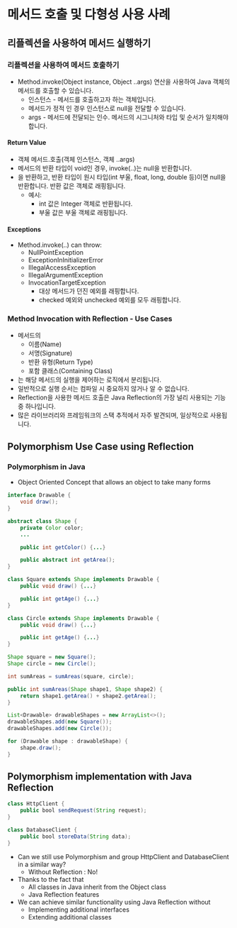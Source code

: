 # 메서드 호출 및 다형성 사용 사례
## 리플렉션을 사용하여 메서드 실행하기
### 리플렉션을 사용하여 메서드 호출하기
- Method.invoke(Object instance, Object ..args) 연산을 사용하여 Java 객체의 메서드를 호출할 수 있습니다.
  - 인스턴스 - 메서드를 호출하고자 하는 객체입니다.
  - 메서드가 정적 인 경우 인스턴스로 null을 전달할 수 있습니다.
  - args - 메서드에 전달되는 인수. 메서드의 시그니처와 타입 및 순서가 일치해야 합니다.

#### Return Value
- 객체 메서드.호출(객체 인스턴스, 객체 ..args)
- 메서드의 반환 타입이 void인 경우, invoke(..)는 null을 반환합니다.
- 을 반환하고, 반환 타입이 원시 타입(int 부울, float, long, double 등)이면 null을 반환합니다. 반환 값은 객체로 래핑됩니다.
  - 예시:
    - int 값은 Integer 객체로 반환됩니다.
    - 부울 값은 부울 객체로 래핑됩니다.

#### Exceptions
- Method.invoke(..) can throw:
  - NullPointException
  - ExceptionInInitializerError
  - IllegalAccessException
  - IllegalArgumentException
  - InvocationTargetException
    - 대상 메서드가 던진 예외를 래핑합니다.
    - checked 예외와 unchecked 예외를 모두 래핑합니다.

### Method Invocation with Reflection - Use Cases
- 메서드의
    - 이름(Name)
    - 서명(Signature)
    - 반환 유형(Return Type)
    - 포함 클래스(Containing Class)
- 는 해당 메서드의 실행을 제어하는 로직에서 분리됩니다.
- 일반적으로 실행 순서는 컴파일 시 중요하지 않거나 알 수 없습니다.
- Reflection을 사용한 메서드 호출은 Java Reflection의 가장 널리 사용되는 기능 중 하나입니다.
- 많은 라이브러리와 프레임워크의 스택 추적에서 자주 발견되며, 일상적으로 사용됩니다.

## Polymorphism Use Case using Reflection
### Polymorphism in Java
- Object Oriented Concept that allows an object to take many forms

```java
interface Drawable {
    void draw();
}

abstract class Shape {
    private Color color;
    ...

    public int getColor() {...}

    public abstract int getArea();
}

class Square extends Shape implements Drawable {
    public void draw() {...}

    public int getAge() {...}
}

class Circle extends Shape implements Drawable {
    public void draw() {...}

    public int getAge() {...}
}

Shape square = new Square();
Shape circle = new Circle();

int sumAreas = sumAreas(square, circle);

public int sumAreas(Shape shape1, Shape shape2) {
    return shape1.getArea() + shape2.getArea();
}

List<Drawable> drawableShapes = new ArrayList<>();
drawableShapes.add(new Square());
drawableShapes.add(new Circle());

for (Drawable shape : drawableShape) {
    shape.draw();
}
```
## Polymorphism implementation with Java Reflection
```java
class HttpClient {
    public bool sendRequest(String request);
}

class DatabaseClient {
    public bool storeData(String data);
}
```
- Can we still use Polymorphism and group HttpClient and DatabaseClient in a similar way?
  - Without Reflection : No!
- Thanks to the fact that
  - All classes in Java inherit from the Object class
  - Java Reflection features
- We can achieve similar functionality using Java Reflection without
  - Implementing additional interfaces
  - Extending additional classes
